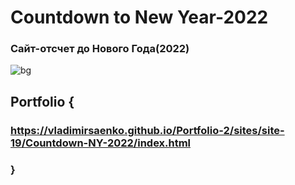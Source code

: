 # Countdown to New Year-2022
 
### Сайт-отсчет до Нового Года(2022)

![bg](https://user-images.githubusercontent.com/56477695/125449097-4b3b44e0-602e-4157-8010-b3cfecea7c43.jpg)

## Portfolio {

### https://vladimirsaenko.github.io/Portfolio-2/sites/site-19/Countdown-NY-2022/index.html

### }
